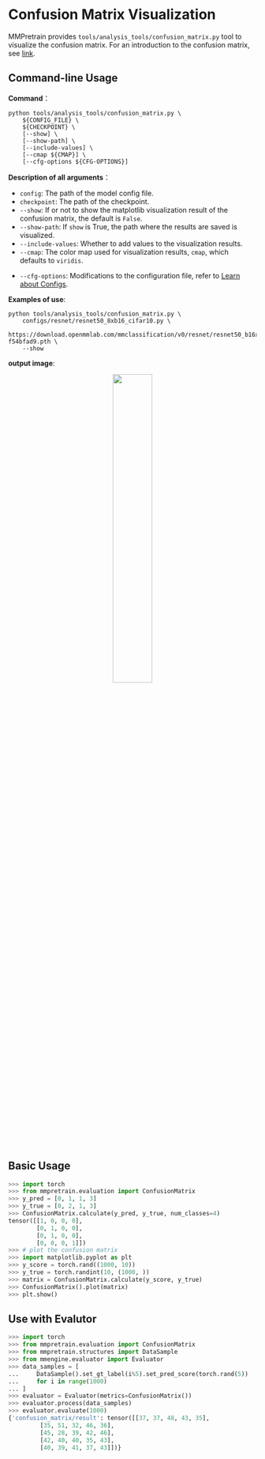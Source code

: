# Confusion Matrix Visualization

MMPretrain provides `tools/analysis_tools/confusion_matrix.py` tool to visualize the confusion matrix. For an introduction to the confusion matrix, see [link](https://en.wikipedia.org/wiki/Confusion_matrix).

## Command-line Usage

**Command**：

```shell
python tools/analysis_tools/confusion_matrix.py \
    ${CONFIG_FILE} \
    ${CHECKPOINT} \
    [--show] \
    [--show-path] \
    [--include-values] \
    [--cmap ${CMAP}] \
    [--cfg-options ${CFG-OPTIONS}]
```

**Description of all arguments**：

- `config`: The path of the model config file.
- `checkpoint`: The path of the checkpoint.
- `--show`: If or not to show the matplotlib visualization result of the confusion matrix, the default is `False`.
- `--show-path`: If `show` is True, the path where the results are saved is visualized.
- `--include-values`: Whether to add values to the visualization results.
- `--cmap`: The color map used for visualization results, `cmap`, which defaults to `viridis`.

* `--cfg-options`: Modifications to the configuration file, refer to [Learn about Configs](../user_guides/config.md).

**Examples of use**:

```shell
python tools/analysis_tools/confusion_matrix.py \
    configs/resnet/resnet50_8xb16_cifar10.py \
    https://download.openmmlab.com/mmclassification/v0/resnet/resnet50_b16x8_cifar10_20210528-f54bfad9.pth \
    --show
```

**output image**:

<div align=center><img src="https://user-images.githubusercontent.com/26739999/210298124-49ae00f7-c8fd-488a-a4da-58c285e9c1f1.png" style=" width: auto; height: 40%; "></div>

## **Basic Usage**

```python
>>> import torch
>>> from mmpretrain.evaluation import ConfusionMatrix
>>> y_pred = [0, 1, 1, 3]
>>> y_true = [0, 2, 1, 3]
>>> ConfusionMatrix.calculate(y_pred, y_true, num_classes=4)
tensor([[1, 0, 0, 0],
        [0, 1, 0, 0],
        [0, 1, 0, 0],
        [0, 0, 0, 1]])
>>> # plot the confusion matrix
>>> import matplotlib.pyplot as plt
>>> y_score = torch.rand((1000, 10))
>>> y_true = torch.randint(10, (1000, ))
>>> matrix = ConfusionMatrix.calculate(y_score, y_true)
>>> ConfusionMatrix().plot(matrix)
>>> plt.show()
```

## **Use with Evalutor**

```python
>>> import torch
>>> from mmpretrain.evaluation import ConfusionMatrix
>>> from mmpretrain.structures import DataSample
>>> from mmengine.evaluator import Evaluator
>>> data_samples = [
...     DataSample().set_gt_label(i%5).set_pred_score(torch.rand(5))
...     for i in range(1000)
... ]
>>> evaluator = Evaluator(metrics=ConfusionMatrix())
>>> evaluator.process(data_samples)
>>> evaluator.evaluate(1000)
{'confusion_matrix/result': tensor([[37, 37, 48, 43, 35],
         [35, 51, 32, 46, 36],
         [45, 28, 39, 42, 46],
         [42, 40, 40, 35, 43],
         [40, 39, 41, 37, 43]])}
```
